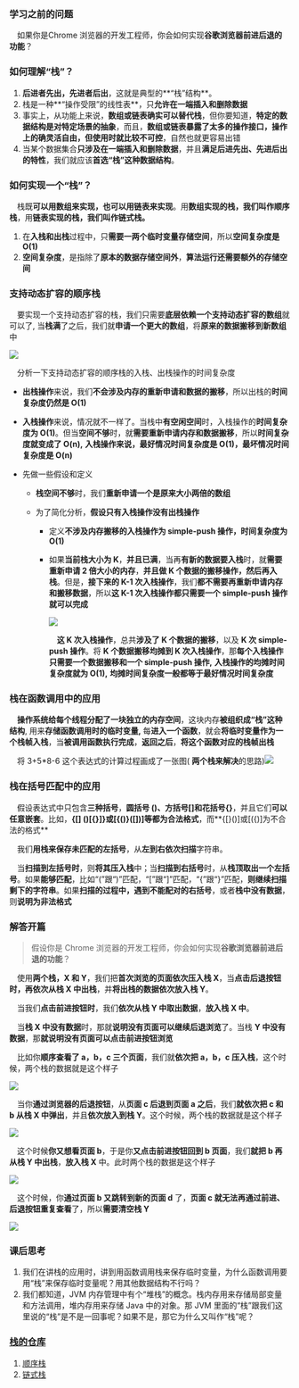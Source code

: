 ### 学习之前的问题

&emsp;如果你是Chrome 浏览器的开发工程师，你会如何实现**谷歌浏览器前进后退的功能**？

### 如何理解“栈”？

1. **后进者先出，先进者后出**，这就是典型的**“栈”结构**。
2. 栈是一种**“操作受限”的线性表**，只**允许在一端插入和删除数据**
3. 事实上，从功能上来说，**数组或链表确实可以替代栈**，但你要知道，**特定的数据结构是对特定场景的抽象**，而且，**数组或链表暴露了太多的操作接口，操作上的确灵活自由，但使用时就比较不可控**，自然也就更容易出错
4. 当某个数据集合**只涉及在一端插入和删除数据**，并且**满足后进先出、先进后出的特性**，我们就应该**首选“栈”这种数据结构**。

### 如何实现一个“栈”？

&emsp;栈既**可以用数组来实现，也可以用链表来实现**。用**数组实现的栈，我们叫作顺序栈**，用**链表实现的栈，我们叫作链式栈。**

1. 在**入栈和出栈**过程中，只**需要一两个临时变量存储空间**，所以**空间复杂度是 O(1)**
2. **空间复杂度**，是指除了**原本的数据存储空间外**，**算法运行还需要额外的存储空间**

### 支持动态扩容的顺序栈

&emsp;要实现一个支持动态扩容的栈，我们只需要**底层依赖一个支持动态扩容的数组**就可以了, 当**栈满**了之后，我们就**申请一个更大的数组**，将**原来的数据搬移到新数组**中

![](https://ae01.alicdn.com/kf/U22b9e7f614594e20ad03968dfdc4cedb3.jpg)

&emsp;分析一下支持动态扩容的顺序栈的入栈、出栈操作的时间复杂度

- **出栈操作**来说，我们**不会涉及内存的重新申请和数据的搬移**，所以出栈的**时间复杂度仍然是 O(1)**

- **入栈操作**来说，情况就不一样了。当栈中**有空闲空间**时，入栈操作的**时间复杂度为 O(1)**。但当**空间不够**时，就**需要重新申请内存和数据搬移**，所以**时间复杂度就变成了 O(n),** **入栈操作来说，最好情况时间复杂度是 O(1)，最坏情况时间复杂度是 O(n)**

- 先做一些假设和定义

  - **栈空间不够**时，我们**重新申请一个是原来大小两倍的数组**

  - 为了简化分析，**假设只有入栈操作没有出栈操作**

    - 定义**不涉及内存搬移的入栈操作为 simple-push 操作，时间复杂度为 O(1)**

    - 如果**当前栈大小为 K**，**并且已满**，当再**有新的数据要入栈**时，就**需要重新申请 2 倍大小的内存**，**并且做 K 个数据的搬移操作，然后再入栈**。但是，**接下来的 K-1 次入栈操作**，我们**都不需要再重新申请内存和搬移数据**，所以**这 K-1 次入栈操作都只需要一个 simple-push 操作就可以完成**

      ![](https://ae01.alicdn.com/kf/Ua545b34db4d542bd830e6630707335c2Z.jpg)

      &emsp;**这 K 次入栈操作**，总共**涉及了 K 个数据的搬移**，以及 **K 次 simple-push 操作**。将 **K 个数据搬移均摊到 K 次入栈操作**，那**每个入栈操作只需要一个数据搬移和一个 simple-push 操作,** **入栈操作的均摊时间复杂度就为 O(1),** **均摊时间复杂度一般都等于最好情况时间复杂度**

### 栈在函数调用中的应用

&emsp;**操作系统给每个线程分配了一块独立的内存空间**，这块内存**被组织成“栈”这种结构**, 用来**存储函数调用时的临时变量,** 每**进入一个函数**，就会**将临时变量作为一个栈帧入栈**，当**被调用函数执行完成**，**返回之后**，**将这个函数对应的栈帧出栈**

&emsp;将 3+5*8-6 这个表达式的计算过程画成了一张图( **两个栈来解决**的思路)![](https://ae01.alicdn.com/kf/U4e93c14eaad847fca676a10f29a03896x.jpg)

### 栈在括号匹配中的应用

&emsp;假设表达式中只包含**三种括号**，**圆括号 ()、方括号[]和花括号{}**，并且它们**可以任意嵌套**。比如，**{[] ()[{}]}或[{()}([])]等都为合法格式**，而**{[}()]或[({)]为不合法的格式**

&emsp;我们**用栈来保存未匹配的左括号**，从**左到右依次扫描**字符串。

&emsp;当**扫描到左括号时**，则**将其压入栈**中；当**扫描到右括号**时，从**栈顶取出一个左括号**。如果**能够匹配**，比如“(”跟“)”匹配，“[”跟“]”匹配，“{”跟“}”匹配，**则继续扫描剩下的字符串**。如果**扫描的过程中，遇到不能配对的右括号**，或者**栈中没有数据**，则**说明为非法格式**

### 解答开篇

> 假设你是 Chrome 浏览器的开发工程师，你会如何实现**谷歌浏览器前进后退的功能**？

&emsp;使用**两个栈，X 和 Y**，我们把**首次浏览的页面依次压入栈 X**，当**点击后退按钮时，再依次从栈 X 中出栈**，并**将出栈的数据依次放入栈 Y**。

&emsp;当我们**点击前进按钮时**，我们**依次从栈 Y 中取出数据**，**放入栈 X 中**。

&emsp;当**栈 X 中没有数据**时，那就**说明没有页面可以继续后退浏览**了。当栈 **Y 中没有数据**，那**就说明没有页面可以点击前进按钮浏览**

&emsp;比如你**顺序查看了 a，b，c 三个页面**，我们就**依次把 a，b，c 压入栈**，这个时候，两个栈的数据就是这个样子

![](https://ae01.alicdn.com/kf/Ud0e18d79c4ce43a6bb62468012d2923dX.jpg)

&emsp;当你**通过浏览器的后退按钮**，从**页面 c 后退到页面 a 之后**，我们**就依次把 c 和 b 从栈 X 中弹出**，并且**依次放入到栈 Y**。这个时候，两个栈的数据就是这个样子

![](https://ae01.alicdn.com/kf/Ud06e0f52ad5641748e09d4a466fa9f3dz.jpg)

&emsp;这个时候**你又想看页面 b**，于是你**又点击前进按钮回到 b 页面**，我们**就把 b 再从栈 Y 中出栈**，**放入栈 X** 中。此时两个栈的数据是这个样子

![](https://ae01.alicdn.com/kf/Uc31b7b2859e545f1ae2682ba8aa279ebg.jpg)

&emsp;这个时候，你**通过页面 b 又跳转到新的页面 d** 了，**页面 c 就无法再通过前进、后退按钮重复查看**了，所以**需要清空栈 Y**

![](https://ae01.alicdn.com/kf/U153a4719fe15441cb98f963257dabbab9.jpg)

### 课后思考

1. 我们在讲栈的应用时，讲到用函数调用栈来保存临时变量，为什么函数调用要用“栈”来保存临时变量呢？用其他数据结构不行吗？
2. 我们都知道，JVM 内存管理中有个“堆栈”的概念。栈内存用来存储局部变量和方法调用，堆内存用来存储 Java 中的对象。那 JVM 里面的“栈”跟我们这里说的“栈”是不是一回事呢？如果不是，那它为什么又叫作“栈”呢？

### [栈的仓库](https://github.com/Jakexsc/Algorithm/tree/master/src/com/xsc/stackstudy)
1. [顺序栈](https://github.com/Jakexsc/Algorithm/blob/master/src/com/xsc/stackstudy/ArrayStack.java)
2. [链式栈](https://github.com/Jakexsc/Algorithm/blob/master/src/com/xsc/stackstudy/LinkStack.java)